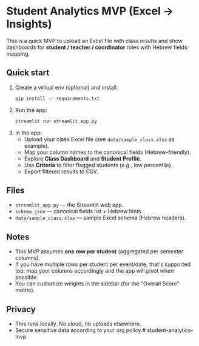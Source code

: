 # Student Analytics MVP (Excel → Insights)

This is a quick MVP to upload an Excel file with class results and show dashboards
for **student / teacher / coordinator** roles with Hebrew fields mapping.

## Quick start
1. Create a virtual env (optional) and install:
   ```bash
   pip install -r requirements.txt
   ```
2. Run the app:
   ```bash
   streamlit run streamlit_app.py
   ```
3. In the app:
   - Upload your class Excel file (see `data/sample_class.xlsx` as example).
   - Map your column names to the canonical fields (Hebrew-friendly).
   - Explore **Class Dashboard** and **Student Profile**.
   - Use **Criteria** to filter flagged students (e.g., low percentile).
   - Export filtered results to CSV.

## Files
- `streamlit_app.py` — the Streamlit web app.
- `schema.json` — canonical fields list + Hebrew hints.
- `data/sample_class.xlsx` — sample Excel schema (Hebrew headers).

## Notes
- This MVP assumes **one row per student** (aggregated per semester columns).
- If you have multiple rows per student per event/date, that's supported too:
  map your columns accordingly and the app will pivot when possible.
- You can customize weights in the sidebar (for the "Overall Score" metric).

## Privacy
- This runs locally. No cloud, no uploads elsewhere.
- Secure sensitive data according to your org policy.#   s t u d e n t - a n a l y t i c s - m v p  
 